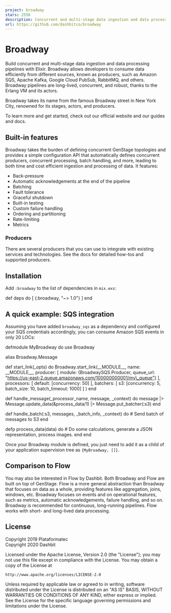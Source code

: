 ```yaml
---
project: broadway
stars: 2556
description: Concurrent and multi-stage data ingestion and data processing with Elixir
url: https://github.com/dashbitco/broadway
---
```


Broadway
========

Build concurrent and multi-stage data ingestion and data processing pipelines with Elixir. Broadway allows developers to consume data efficiently from different sources, known as producers, such as Amazon SQS, Apache Kafka, Google Cloud PubSub, RabbitMQ, and others. Broadway pipelines are long-lived, concurrent, and robust, thanks to the Erlang VM and its actors.

Broadway takes its name from the famous Broadway street in New York City, renowned for its stages, actors, and producers.

To learn more and get started, check out our official website and our guides and docs.

Built-in features
-----------------

Broadway takes the burden of defining concurrent GenStage topologies and provides a simple configuration API that automatically defines concurrent producers, concurrent processing, batch handling, and more, leading to both time and cost efficient ingestion and processing of data. It features:

-   Back-pressure
-   Automatic acknowledgements at the end of the pipeline
-   Batching
-   Fault tolerance
-   Graceful shutdown
-   Built-in testing
-   Custom failure handling
-   Ordering and partitioning
-   Rate-limiting
-   Metrics

### Producers

There are several producers that you can use to integrate with existing services and technologies. See the docs for detailed how-tos and supported producers.

Installation
------------

Add `:broadway` to the list of dependencies in `mix.exs`:

def deps do
  \[
    {:broadway, "~> 1.0"}
  \]
end

A quick example: SQS integration
--------------------------------

Assuming you have added `broadway_sqs` as a dependency and configured your SQS credentials accordingly, you can consume Amazon SQS events in only 20 LOCs:

defmodule MyBroadway do
  use Broadway

  alias Broadway.Message

  def start\_link(\_opts) do
    Broadway.start\_link(\_\_MODULE\_\_,
      name: \_\_MODULE\_\_,
      producer: \[
        module: {BroadwaySQS.Producer, queue\_url: "https://us-east-2.queue.amazonaws.com/100000000001/my\_queue"}
      \],
      processors: \[
        default: \[concurrency: 50\]
      \],
      batchers: \[
        s3: \[concurrency: 5, batch\_size: 10, batch\_timeout: 1000\]
      \]
    )
  end

  def handle\_message(\_processor\_name, message, \_context) do
    message
    |> Message.update\_data(&process\_data/1)
    |> Message.put\_batcher(:s3)
  end

  def handle\_batch(:s3, messages, \_batch\_info, \_context) do
    \# Send batch of messages to S3
  end

  defp process\_data(data) do
    \# Do some calculations, generate a JSON representation, process images.
  end
end

Once your Broadway module is defined, you just need to add it as a child of your application supervision tree as `{MyBroadway, []}`.

Comparison to Flow
------------------

You may also be interested in Flow by Dashbit. Both Broadway and Flow are built on top of GenStage. Flow is a more general abstraction than Broadway that focuses on data as a whole, providing features like aggregation, joins, windows, etc. Broadway focuses on events and on operational features, such as metrics, automatic acknowledgements, failure handling, and so on. Broadway is recommended for continuous, long-running pipelines. Flow works with short- and long-lived data processing.

License
-------

Copyright 2019 Plataformatec  
Copyright 2020 Dashbit

Licensed under the Apache License, Version 2.0 (the "License"); you may not use this file except in compliance with the License. You may obtain a copy of the License at

```
http://www.apache.org/licenses/LICENSE-2.0
```

Unless required by applicable law or agreed to in writing, software distributed under the License is distributed on an "AS IS" BASIS, WITHOUT WARRANTIES OR CONDITIONS OF ANY KIND, either express or implied. See the License for the specific language governing permissions and limitations under the License.

